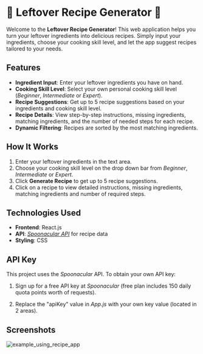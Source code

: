 # 🍴 Leftover Recipe Generator 🍴

Welcome to the **Leftover Recipe Generator**! This web application helps you turn your leftover ingredients into delicious recipes. Simply input your ingredients, choose your cooking skill level, and let the app suggest recipes tailored to your needs.

## Features

- **Ingredient Input**: Enter your leftover ingredients you have on hand.
- **Cooking Skill Level**: Select your own personal cooking skill level (<i>Beginner</i>, <i>Intermediate</i> or <i>Expert</i>).
- **Recipe Suggestions**: Get up to 5 recipe suggestions based on your ingredients and cooking skill level.
- **Recipe Details**: View step-by-step instructions, missing ingredients, matching ingredients, and the number of needed steps for each recipe.
- **Dynamic Filtering**: Recipes are sorted by the most matching ingredients.

## How It Works

1. Enter your leftover ingredients in the text area.
2. Choose your cooking skill level on the drop down bar from <i>Beginner</i>, <i>Intermediate</i> or <i>Expert</i>.
3. Click **Generate Recipe** to get up to 5 recipe suggestions.
4. Click on a recipe to view detailed instructions, missing ingredients, matching ingredients and number of required steps.

## Technologies Used

- **Frontend**: React.js
- **API**: [<i>Spoonacular API</i>](https://spoonacular.com/food-api) for recipe data
- **Styling**: CSS

## API Key

This project uses the <i>Spoonacular</i> API. To obtain your own API key:

1. Sign up for a free API key at <i>Spoonacular</i> (free plan includes 150 daily quota points worth of requests).

2. Replace the "apiKey" value in <i>App.js</i> with your own key value (located in 2 areas).


## Screenshots

![example_using_recipe_app](https://github.com/user-attachments/assets/70d024c6-8504-49a2-ac61-1f58120e50f5)



   
